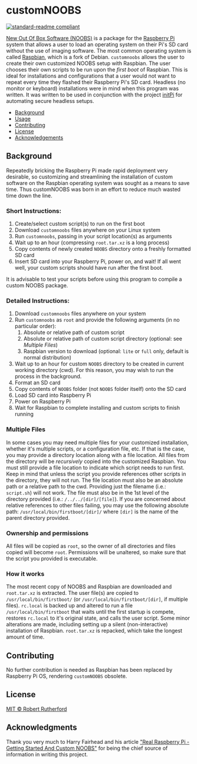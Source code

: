 # customNOOBS

[![standard-readme compliant](https://img.shields.io/badge/readme%20style-standard-brightgreen.svg?style=flat-square)](https://github.com/RichardLitt/standard-readme)

[New Out Of Box Software (NOOBS)](https://github.com/raspberrypi/noobs) is a package for the [Raspberry Pi](https://www.raspberrypi.org/) system that allows a user to load an operating system on their Pi's SD card without the use of imaging software.  The most common operating system is called [Raspbian](https://www.raspberrypi.org/downloads/raspbian/), which is a fork of Debian.  `customnoobs` allows the user to create their own customized NOOBS setup with Raspbian.  The user chooses their own scripts to be run upon the *first boot* of Raspbian.  This is ideal for installations and configurations that a user would not want to repeat every time they flashed their Raspberry Pi's SD card.  Headless (no monitor or keyboard) installations were in mind when this program was written.  It was written to be used in conjunction with the project [initPi](https://github.com/rbrutherford3/initPi) for automating secure headless setups.

- [Background](#background)
- [Usage](#install)
- [Contributing](#contributing)
- [License](#license)
- [Acknowledgements](#acknowledgments)

## Background

Repeatedly bricking the Raspberry Pi made rapid deployment very desirable, so customizing and streamlining the installation of custom software on the Raspbian operating system was sought as a means to save time.  Thus customNOOBS was born in an effort to reduce much wasted time down the line.

###  Short Instructions:

1. Create/select custom script(s) to run on the first boot
1. Download `customnoobs` files anywhere on your Linux system
1. Run `customnoobs`, passing in your script location(s) as arguments
1. Wait up to an hour (compressing `root.tar.xz` is a long process)
1. Copy contents of newly created `NOOBS` directory onto a freshly formatted SD card
1. Insert SD card into your Raspberry Pi, power on, and wait!  If all went well, your custom scripts should have run after the first boot.

It is advisable to test your scripts before using this program to compile a custom NOOBS package.

### Detailed Instructions:

1. Download `customnoobs` files anywhere on your system
1. Run `customnoobs` as `root` and provide the following arguments (in no particular order):
    1. Absolute or relative path of custom script
    1. Absolute or relative path of custom script directory (optional: see *Multiple Files*)
    1. Raspbian version to download (optional: `lite` or `full` only, default is normal distribution)
1.  Wait up to an hour for custom `NOOBS` directory to be created in current working directory (cwd).  For this reason, you may wish to run the process in the background.
1.  Format an SD card
1.  Copy contents of `NOOBS` folder (not `NOOBS` folder itself) onto the SD card
1.  Load SD card into Raspberry Pi
1.  Power on Raspberry Pi
1.  Wait for Raspbian to complete installing and custom scripts to finish running
  
### Multiple Files

In some cases you may need multiple files for your customized installation, whether it's multiple scripts, or a configuration file, etc.  If that is the case, you may provide a directory location along with a file location.  All files from the directory will be *recursively* copied into the customized Raspbian.  You must still provide a file location to indicate which script needs to run first.  Keep in mind that unless the script you provide references other scripts in the directory, they will not run.  The file location must also be an absolute path or a relative path to the cwd.  Providing just the filename (i.e.: `script.sh`) will not work.  The file must also be in the 1st level of the directory provided (i.e.: `/../../[dir]/[file]`).  If you are concerned about relative references to other files failing, you may use the following absolute path: `/usr/local/bin/firstboot/[dir]/` where `[dir]` is the name of the parent directory provided.

### Ownership and permissions

All files will be copied as `root`, so the owner of all directories and files copied will become `root`.  Permissions will be unaltered, so make sure that the script you provided is executable.

### How it works

The most recent copy of NOOBS and Raspbian are downloaded and `root.tar.xz` is extracted. The user file(s) are copied to `/usr/local/bin/firstboot/` (or `/usr/local/bin/firstboot/[dir]`, if multiple files).  `rc.local` is backed up and altered to run a file `/usr/local/bin/firstboot` that waits until the first startup is compete, restores `rc.local` to it's original state, and calls the user script.  Some minor alterations are made, including setting up a silent (non-interactive) installation of Raspbian.  `root.tar.xz` is repacked, which take the longest amount of time.

## Contributing

No further contribution is needed as  Raspbian has been replaced by Raspberry Pi OS, rendering `customNOOBS` obsolete.

## License

[MIT © Robert Rutherford](../LICENSE)

## Acknowledgments

Thank you very much to Harry Fairhead and his article ["Real Raspberry Pi - Getting Started And Custom NOOBS"](https://kbroman.org/github_tutorial/pages/init.html) for being the chief source of information in writing this project.
